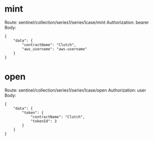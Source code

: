 # mint
Route: sentinel/collection/series1/series1case/mint
Authorization: bearer
Body:
```
{
    "data": {
        "contractName": "Clutch",
        "aws_username": "aws-username"
    }
}
```
# open
Route: sentinel/collection/series1/series1case/open
Authorization: user
Body:
```
{
    "data": {
        "token": {
            "contractName": "Clutch",
            "tokenId": 3
        }
    }
}
```